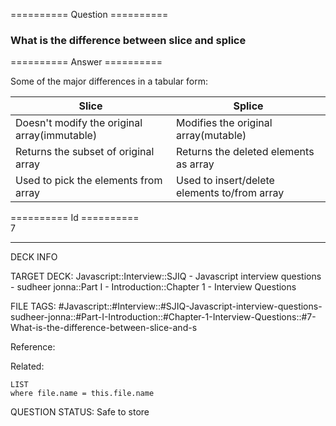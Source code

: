 ========== Question ==========  

### What is the difference between slice and splice  

========== Answer ==========  

Some of the major differences in a tabular form:

| Slice | Splice |
| --- | --- |
| Doesn't modify the original array(immutable) | Modifies the original array(mutable) |
| Returns the subset of original array | Returns the deleted elements as array |
| Used to pick the elements from array | Used to insert/delete elements to/from array |

========== Id ==========  
7

---

DECK INFO

TARGET DECK: Javascript::Interview::SJIQ - Javascript interview questions - sudheer jonna::Part I - Introduction::Chapter 1 - Interview Questions

FILE TAGS: #Javascript::#Interview::#SJIQ-Javascript-interview-questions-sudheer-jonna::#Part-I-Introduction::#Chapter-1-Interview-Questions::#7-What-is-the-difference-between-slice-and-s

Reference:

Related:

```dataview
LIST
where file.name = this.file.name
```

QUESTION STATUS: Safe to store
